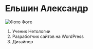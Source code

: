 # Ельшин Александр

![Фото](https://rozmuar.ru/wp-content/uploads/2019/05/elsh_0_0-1-350x410.jpg) Фото


1. Ученик Нетологии
2. Разработчик сайтов на WordPress
3. Дизайнер